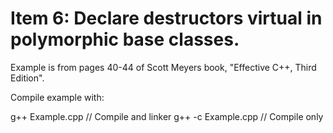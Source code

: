 # Item 6:  Declare destructors virtual in polymorphic base classes.

Example is from pages 40-44 of Scott Meyers book, "Effective C++, Third Edition".

Compile example with:  

  g++ Example.cpp     // Compile and linker
  g++ -c Example.cpp  // Compile only
